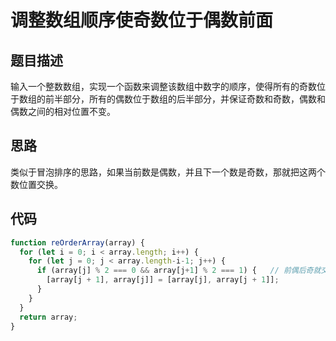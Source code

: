 # 调整数组顺序使奇数位于偶数前面

## 题目描述

输入一个整数数组，实现一个函数来调整该数组中数字的顺序，使得所有的奇数位于数组的前半部分，所有的偶数位于数组的后半部分，并保证奇数和奇数，偶数和偶数之间的相对位置不变。

## 思路

类似于冒泡排序的思路，如果当前数是偶数，并且下一个数是奇数，那就把这两个数位置交换。

## 代码

```javascript
function reOrderArray(array) {
  for (let i = 0; i < array.length; i++) {
    for (let j = 0; j < array.length-i-1; j++) {
      if (array[j] % 2 === 0 && array[j+1] % 2 === 1) {   // 前偶后奇就交换
        [array[j + 1], array[j]] = [array[j], array[j + 1]];
      }
    }
  }
  return array;
}
```

